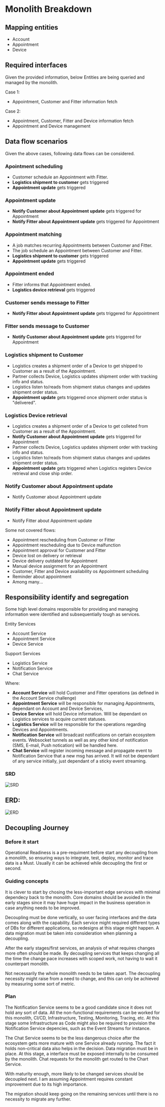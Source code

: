 # Monolith Breakdown

## Mapping entities

* Account
* Appointment
* Device

## Required interfaces

Given the provided information, below Entities are being queried and managed by the monolith.

Case 1:

* Appointment, Customer and Fitter information fetch

Case 2:

* Appointment, Customer, Fitter and Device information fetch
* Appointment and Device management

## Data flow scenarios

Given the above cases, following data flows can be considered.

### Apointment scheduling
* Customer schedule an Appointment with Fitter.
* **Logistics shipment to customer** gets triggered
* **Appointment update** gets triggered

### Appointment update
* **Notify Customer about Appointment update** gets triggered for Appointment
* **Notify Fitter about Appointment update** gets triggered for Appointment

### Appointment matching
* A job matches recurring Appointments between Customer and Fitter.
* The job schedule an Appointment between Customer and Fitter.
* **Logistics shipment to customer** gets triggered
* **Appointment update** gets triggered

### Appointment ended
* Fitter informs that Appointment ended.
* **Logistics device retrieval** gets triggered

### Customer sends message to Fitter
* **Notify Fitter about Appointment update** gets triggered for Appointment

### Fitter sends message to Customer
* **Notify Customer about Appointment update** gets triggered for Appointment

### Logistics shipment to Customer
* Logistics creates a shipment order of a Device to get shipped to Customer as a result of the Appointment.
* Partner collects Device, Logistics updates shipment order with tracking info and status.
* Logistics listen to/reads from shipment status changes and updates shipment order status.
* **Appointment update** gets triggered once shipment order status is "delivered".

### Logistics Device retrieval
* Logistics creates a shipment order of a Device to get colleted from Customer as a result of the Appointment.
* **Notify Customer about Appointment update** gets triggered for Appointment
* Partner collects Device, Logistics updates shipment order with tracking info and status.
* Logistics listen to/reads from shipment status changes and updates shipment order status.
* **Appointment update** gets triggered when Logistics registers Device retrieval and close ship order.

### Notify Customer about Appointment update
* Notify Customer about Appointment update

### Notify Fitter about Appointment update
* Notify Fitter about Appointment update

Some not covered flows:
* Appointment rescheduling from Customer or Fitter
* Appointment rescheduling due to Device malfunction
* Appointment approval for Customer and Fitter
* Device lost on delivery or retrieval
* Device delivery outdated for Appointment
* Manual device assignment for an Appointment
* Customer, Fitter and Device availability os Appointment scheduling
* Reminder about appointment
* Among many...

## Responsibility identify and segregation

Some high level domains responsible for providing and managing information were identified and subsequentially tough as services.

Entity Services

* Account Service
* Appointment Service
* Device Service

Support Services

* Logistics Service
* Notification Service
* Chat Service

Where:

* **Account Service** will hold Customer and Fitter operations (as defined in the Account Service challenge)
* **Appointment Service** will be responsible for managing Appointments, dependant on Account and Device Services,
* **Device Service** will hold Device information. Will be dependant on Logistics services to acquire current statuses.
* **Logistics Service** will be responsible for the operations regarding Devices and Appointments.
* **Notification Service** will broadcast notifications on certain ecosystem events. Websocket tunnels as well as any other kind of notification (SMS, E-mail, Push notication) will be handled here.
* **Chat Service** will register incoming message and propagate event to Notification Service that a new msg has arrived. It will not be dependant of any service initially, just dependant of a sticky event streaming.

### SRD

![SRD](images/srd.png)

## ERD:

![ERD](images/erd.png)

## Decoupling Journey

### Before it start

Operational Readiness is a pre-requiment before start any decoupling from a monolith, so ensuring ways to integrate, test, deploy, monitor and trace data is a Must. Usually it can be achieved while decoupling the first or second.

### Guiding concepts

It is clever to start by chosing the less-important edge services with minimal dependecy back to the monolith.
Core domains should be avoided in the early stages since it may have huge impact in the business operation in case anything needs to be improved.

Decoupling must be done vertically, so user facing interfaces and the data comes along with the capability. Each service might required different types of DBs for different applications, so redesigns at this stage might happen. A data migration must be taken into consideration when planning a decoupling.

After the early stages/first services, an analysis of what requires changes more often should be made. By decoupling services that keeps changing all the time the change pace increases with scoped work, not having to wait it counterpart monolith.

Not necessarily the whole monolith needs to be taken apart. The decoupling necessity might raise from a need to change, and this can only be achieved by measuring some sort of metric.

### Plan

The Notification Service seems to be a good candidate since it does not hold any sort of data. All the non-functional requirements can be worked for this monolith, CI/CD, Infrastructure, Testing, Monitoring, Tracing, etc.
At this stage some Infrastructure as Code might also be required to provision the Notification Service depencies, such as the Event Streams for instance.

The Chat Service seems to be the less dangerous choice after the ecosystem gets more mature with one Service already running.
The fact it holds non-critical data also helps in the decision. Data migration must be in place. At this stage, a interface must be exposed internally to be consumed by the monolith. Chat requests for the monolith get routed to the Chart Service.

With maturity enough, more likely to be changed services should be decoupled next. I am assuming Appointment requires constant improvement due to its high importance.

The migration should keep going on the remaining services until there is no necessity to migrate any further.

